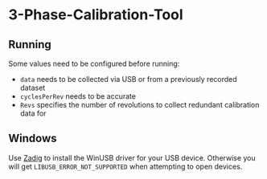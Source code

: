 # 3-Phase-Calibration-Tool

## Running

Some values need to be configured before running:

- `data` needs to be collected via USB or from a previously recorded dataset
- `cyclesPerRev` needs to be accurate
- `Revs` specifies the number of revolutions to collect redundant calibration data for

## Windows

Use [Zadig](http://zadig.akeo.ie/) to install the WinUSB driver for your USB device.
Otherwise you will get `LIBUSB_ERROR_NOT_SUPPORTED` when attempting to open devices.
